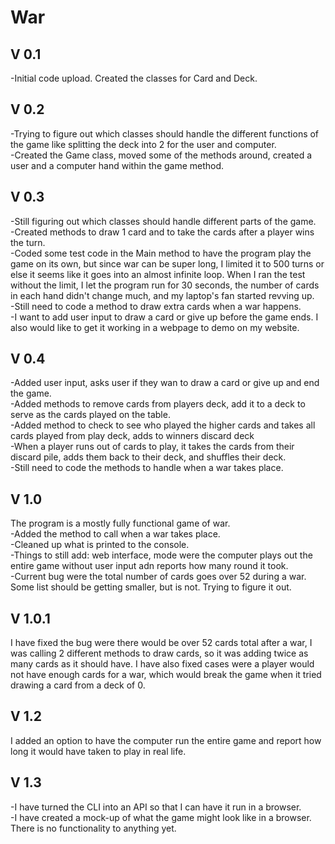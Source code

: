 # War


## V 0.1 
-Initial code upload. Created the classes for Card and Deck.

## V 0.2
-Trying to figure out which classes should handle the different functions of the game like splitting the deck into 2 for the user and computer.
<br>-Created the Game class, moved some of the methods around, created a user and a computer hand within the game method.

## V 0.3
-Still figuring out which classes should handle different parts of the game.
<br>-Created methods to draw 1 card and to take the cards after a player wins the turn.
<br>-Coded some test code in the Main method to have the program play the game on its own, but since war can be super long, I limited it to 500 turns
or else it seems like it goes into an almost infinite loop. When I ran the test without the limit, I let the program run for 30 seconds, the number 
of cards in each hand didn't change much, and my laptop's fan started revving up.
<br>-Still need to code a method to draw extra cards when a war happens.
<br>-I want to add user input to draw a card or give up before the game ends. I also would like to get it working in a webpage to demo on my website.

## V 0.4
-Added user input, asks user if they wan to draw a card or give up and end the game.
<br>-Added methods to remove cards from players deck, add it to a deck to serve as the cards played on the table.
<br>-Added method to check to see who played the higher cards and takes all cards played from play deck, adds to winners discard deck
<br>-When a player runs out of cards to play, it takes the cards from their discard pile, adds them back to their deck, and shuffles their deck.
<br>-Still need to code the methods to handle when a war takes place.

## V 1.0
The program is a mostly fully functional game of war.
<br>-Added the method to call when a war takes place.
<br>-Cleaned up what is printed to the console.
<br>-Things to still add: web interface, mode were the computer plays out the entire game without user input adn reports how many round it took.
<br>-Current bug were the total number of cards goes over 52 during a war. Some list should be getting smaller, but is not. Trying to figure it out.

## V 1.0.1
I have fixed the bug were there would be over 52 cards total after a war, I was calling 2 different methods to draw cards, so it was adding twice as many cards as it should have. I have also fixed cases were a player would not have enough cards for a war, which would break the game when it tried drawing a card from a deck of 0.

## V 1.2
I added an option to have the computer run the entire game and report how long it would have taken to play in real life.

## V 1.3
-I have turned the CLI into an API so that I can have it run in a browser.
<br>-I have created a mock-up of what the game might look like in a browser. There is no functionality to anything yet.
